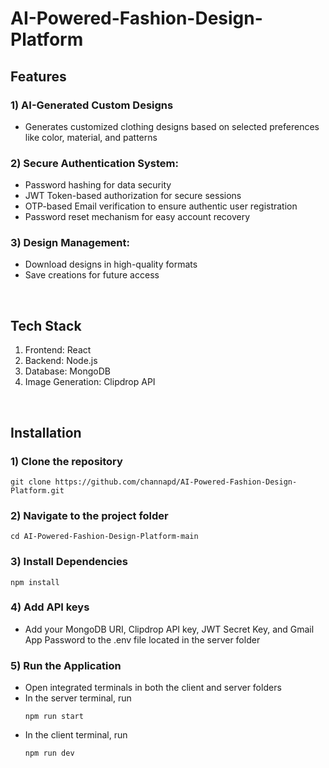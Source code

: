 # AI-Powered-Fashion-Design-Platform

## Features

### 1) AI-Generated Custom Designs
- Generates customized clothing designs based on selected preferences like color, material, and patterns

### 2) Secure Authentication System:
- Password hashing for data security
- JWT Token-based authorization for secure sessions<br>
- OTP-based Email verification to ensure authentic user registration
- Password reset mechanism for easy account recovery


### 3) Design Management:
- Download designs in high-quality formats
- Save creations for future access

<br>

## Tech Stack

1) Frontend: React
2) Backend: Node.js
3) Database: MongoDB
4) Image Generation: Clipdrop API

<br>

## Installation

### 1) Clone the repository
    git clone https://github.com/channapd/AI-Powered-Fashion-Design-Platform.git

### 2) Navigate to the project folder
    cd AI-Powered-Fashion-Design-Platform-main

### 3) Install Dependencies
    npm install

### 4) Add API keys
- Add your MongoDB URI, Clipdrop API key, JWT Secret Key, and Gmail App Password to the .env file located in the server folder

### 5) Run the Application
- Open integrated terminals in both the client and server folders
- In the server terminal, run
  ```
  npm run start
  ```
- In the client terminal, run
  ```
  npm run dev
  ```
